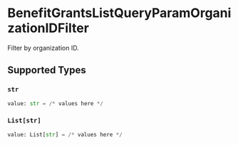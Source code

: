 # BenefitGrantsListQueryParamOrganizationIDFilter

Filter by organization ID.


## Supported Types

### `str`

```python
value: str = /* values here */
```

### `List[str]`

```python
value: List[str] = /* values here */
```

